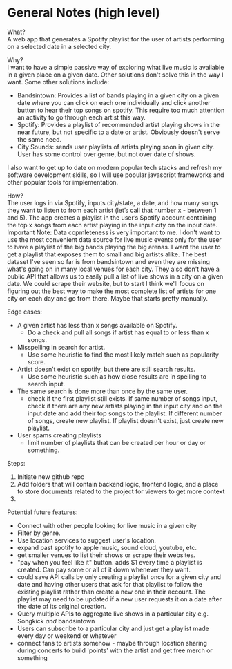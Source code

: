 # General Notes (high level)

What?  
A web app that generates a Spotify playlist for the user of artists performing on a selected date in a selected city.

Why?  
I want to have a simple passive way of exploring what live music is available in a given place on a given date. Other solutions don't solve this in the way I want. Some other solutions include:
* Bandsintown: Provides a list of bands playing in a given city on a given date where you can click on each one individually and click another button to hear their top songs on spotify. This require too much attention an activity to go through each artist this way.
* Spotify: Provides a playlist of recommended artist playing shows in the near future, but not specific to a date or artist. Obviously doesn't serve the same need.
* City Sounds: sends user playlists of artists playing soon in given city. User has some control over genre, but not over date of shows.

I also want to get up to date on modern popular tech stacks and refresh my software development skills, so I will use popular javascript frameworks and other popular tools for implementation.

How?  
The user logs in via Spotify, inputs city/state, a date, and how many songs they want to listen to from each artist (let’s call that number x - between 1 and 5). The app creates a playlist in the user’s Spotify account containing the top x songs from each artist playing in the input city on the input date.  
Important Note: Data copmleteness is very important to me. I don't want to use the most convenient data source for live music events only for the user to have a playlist of the big bands playing the big arenas. I want the user to get a playlist that exposes them to small and big artists alike. The best dataset I've seen so far is from bandsintown and even they are missing what's going on in many local venues for each city. They also don't have a public API that allows us to easily pull a list of live shows in a city on a given date. We could scrape their website, but to start I think we'll focus on figuring out the best way to make the most complete list of artists for one city on each day and go from there. Maybe that starts pretty manually.

Edge cases:
* A given artist has less than x songs available on Spotify.
    * Do a check and pull all songs if artist has equal to or less than x songs.
* Misspelling in search for artist.
    * Use some heuristic to find the most likely match such as popularity score.
* Artist doesn’t exist on spotify, but there are still search results.
    * Use some heuristic such as how close results are in spelling to search input.
* The same search is done more than once by the same user.
    * check if the first playlist still exists. If same number of songs input, check if there are any new artists playing in the input city and on the input date and add their top songs to the playlist. If different number of songs, create new playlist. If playlist doesn't exist, just create new playlist.
* User spams creating playlists
    * limit number of playlists that can be created per hour or day or something.

Steps:
1. Initiate new github repo
2. Add folders that will contain backend logic, frontend logic, and a place to store documents related to the project for viewers to get more context
3. 




Potential future features:
* Connect with other people looking for live music in a given city
* Filter by genre.
* Use location services to suggest user's location.
* expand past spotify to apple music, sound cloud, youtube, etc.
* get smaller venues to list their shows or scrape their websites.
* "pay when you feel like it" button. adds $1 every time a playlist is created. Can pay some or all of it down whenever they want.
* could save API calls by only creating a playlist once for a given city and date and having other users that ask for that playlist to follow the existing playlist rather than create a new one in their account. The playlist may need to be updated if a new user requests it on a date after the date of its original creation.
* Query multiple APIs to aggregate live shows in a particular city e.g. Songkick *and* bandsintown
* Users can subscribe to a particular city and just get a playlist made every day or weekend or whatever
* connect fans to artists somehow - maybe through location sharing during concerts to build 'points' with the artist and get free merch or something